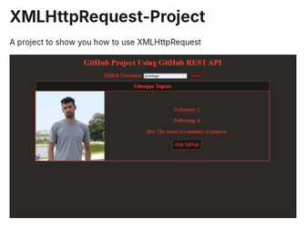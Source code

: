 # XMLHttpRequest-Project
A project to show you how to use XMLHttpRequest 

![screenshot](githubproject_screenshot.PNG)
